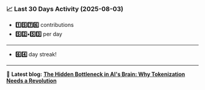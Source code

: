 <!--START_STATS-->
### 📈 Last 30 Days Activity (2025-08-03)  
- **1️⃣5️⃣7️⃣6️⃣** contributions  
- **5️⃣2️⃣•5️⃣3️⃣** per day
---
- **6️⃣4️⃣** day streak!
---
📝 **Latest blog:** [**The Hidden Bottleneck in AI's Brain: Why Tokenization Needs a Revolution**](https://andriak.com/blog/tokenization-revolution)
<!--END_STATS-->
